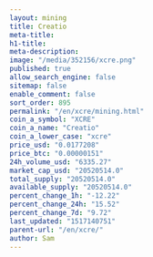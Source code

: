 ```yaml
---
layout: mining
title: Creatio
meta-title: 
h1-title: 
meta-description: 
image: "/media/352156/xcre.png"
published: true
allow_search_engine: false
sitemap: false
enable_comment: false
sort_order: 895
permalink: "/en/xcre/mining.html"
coin_a_symbol: "XCRE"
coin_a_name: "Creatio"
coin_a_lower_case: "xcre"
price_usd: "0.0177208"
price_btc: "0.00000151"
24h_volume_usd: "6335.27"
market_cap_usd: "20520514.0"
total_supply: "20520514.0"
available_supply: "20520514.0"
percent_change_1h: "-12.22"
percent_change_24h: "15.52"
percent_change_7d: "9.72"
last_updated: "1517140751"
parent-url: "/en/xcre/"
author: Sam
---
```


